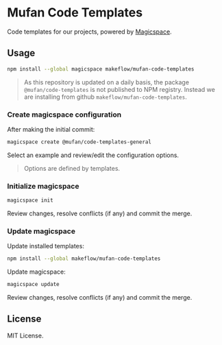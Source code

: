 # Mufan Code Templates

Code templates for our projects, powered by [Magicspace](https://github.com/makeflow/magicspace).

## Usage

```bash
npm install --global magicspace makeflow/mufan-code-templates
```

> As this repository is updated on a daily basis, the package `@mufan/code-templates` is not published to NPM registry. Instead we are installing from github `makeflow/mufan-code-templates`.

### Create magicspace configuration

After making the initial commit:

```bash
magicspace create @mufan/code-templates-general
```

Select an example and review/edit the configuration options.

> Options are defined by templates.

### Initialize magicspace

```bash
magicspace init
```

Review changes, resolve conflicts (if any) and commit the merge.

### Update magicspace

Update installed templates:

```bash
npm install --global makeflow/mufan-code-templates
```

Update magicspace:

```bash
magicspace update
```

Review changes, resolve conflicts (if any) and commit the merge.

## License

MIT License.
